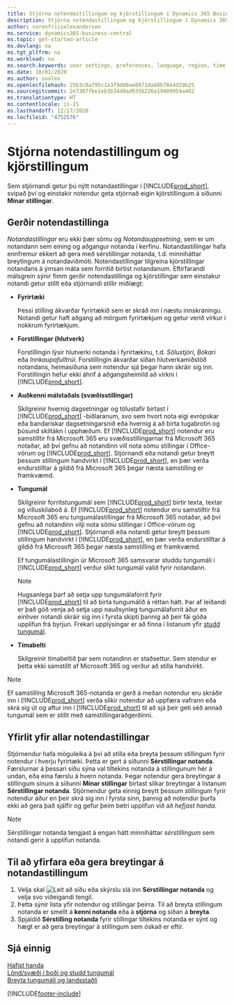 ```yaml
---
title: Stjórna notendastillingum og kjörstillingum í Dynamics 365 Business Central
description: Stjórna notendastillingum og kjörstillingum í Dynamics 365 Business Central.
author: sorenfriisalexandersen
ms.service: dynamics365-business-central
ms.topic: get-started-article
ms.devlang: na
ms.tgt_pltfrm: na
ms.workload: na
ms.search.keywords: user settings, preferences, language, region, time zone, regional settings
ms.date: 10/01/2020
ms.author: soalex
ms.openlocfilehash: 25b3c8a795c1a3f9d08ae0971da88b78e4d29b25
ms.sourcegitcommit: 2e7307fbe1eb3b34d0ad9356226a19409054a402
ms.translationtype: HT
ms.contentlocale: is-IS
ms.lasthandoff: 12/17/2020
ms.locfileid: "4752576"
---
```

# <a name="manage-user-settings-and-preferences"></a>Stjórna notendastillingum og kjörstillingum

Sem stjórnandi getur þú nýtt notandastillingar í [!INCLUDE[prod_short](includes/prod_short.md)], svipað því og einstakir notendur geta stjórnað eigin kjörstillingum á síðunni **Mínar stillingar**.  

## <a name="types-of-user-settings"></a>Gerðir notendastillinga

*Notandastillingar* eru ekki þær sömu og *Notandauppsetning*, sem er um notandann sem eining og aðgangur notanda í kerfinu. Notandastillingar hafa ennfremur ekkert að gera með sérstillingar notanda, t.d. minniháttar breytingum á notandaviðmóti. Notendastillingar tilgreina kjörstillingar notandans á ýmsan máta sem forritið birtist notandanum. Eftirfarandi málsgrein sýnir fimm gerðir notendastillinga og kjörstillingar sem einstakur notandi getur stillt eða stjórnandi stillir miðlægt:

- **Fyrirtæki**  

  Þessi stilling ákvarðar fyrirtækið sem er skráð inn í næstu innskráningu. Notandi getur haft aðgang að mörgum fyrirtækjum og getur verið virkur í nokkrum fyrirtækjum.

- **Forstillingar (hlutverk)**  

  Forstillingin lýsir hlutverki notanda í fyrirtækinu, t.d. *Sölustjóri*, *Bókari* eða *Innkaupafulltrúi*. Forstillingin ákvarðar síðan hlutverkamiðstöð notandans, heimasíðuna sem notendur sjá þegar hann skráir sig inn. Forstillingin hefur ekki áhrif á aðgangsheimild að virkni í [!INCLUDE[prod_short](includes/prod_short.md)].  

- **Auðkenni málstaðals (svæðisstillingar)**  

  Skilgreinir hvernig dagsetningar og tölustafir birtast í [!INCLUDE[prod_short](includes/prod_short.md)] -biðlaranum, svo sem hvort nota eigi evrópskar eða bandarískar dagsetningarsnið eða hvernig á að birta tugabrotin og þúsund skiltákn í upphæðum. Ef [!INCLUDE[prod_short](includes/prod_short.md)] notendur eru samstilltir frá Microsoft 365  eru svæðisstillingarnar frá Microsoft 365  notaðar, að því gefnu að notandinn vill nota sömu stillingar í Office-vörum og [!INCLUDE[prod_short](includes/prod_short.md)]. Stjórnandi eða notandi getur breytt þessum stillingum handvirkt í [!INCLUDE[prod_short](includes/prod_short.md)], en þær verða endurstilltar á gildið frá Microsoft 365 þegar næsta samstilling er framkvæmd.

- **Tungumál**  

  Skilgreinir forritstungumál sem [!INCLUDE[prod_short](includes/prod_short.md)] birtir texta, textar og villuskilaboð á. Ef [!INCLUDE[prod_short](includes/prod_short.md)] notendur eru samstilltir frá Microsoft 365  eru tungumálastillingar frá Microsoft 365  notaðar, að því gefnu að notandinn vilji nota sömu stillingar í Office-vörum og [!INCLUDE[prod_short](includes/prod_short.md)]. Stjórnandi eða notandi getur breytt þessum stillingum handvirkt í [!INCLUDE[prod_short](includes/prod_short.md)], en þær verða endurstilltar á gildið frá Microsoft 365 þegar næsta samstilling er framkvæmd.

  Ef tungumálastillingin úr Microsoft 365 samsvarar studdu tungumáli í [!INCLUDE[prod_short](includes/prod_short.md)] verður slíkt tungumál valið fyrir notandann.  

  > [!NOTE]
  > Hugsanlega þarf að setja upp tungumálaforrit fyrir [!INCLUDE[prod_short](includes/prod_short.md)] til að birta tungumálið á réttan hátt. Þar af leiðandi er það góð venja að setja upp nauðsynleg tungumálaforrit áður en einhver notandi skráir sig inn í fyrsta skipti þannig að þeir fái góða upplifun frá byrjun. Frekari upplýsingar er að finna í listanum yfir [studd tungumál](/dynamics365/business-central/dev-itpro/compliance/apptest-countries-and-translations).  
  
- **Tímabelti**  

  Skilgreinir tímabeltið þar sem notandinn er staðsettur. Sem stendur er þetta ekki samstillt af Microsoft 365 og verður að stilla handvirkt.  

> [!NOTE]
> Ef samstilling Microsoft 365-notanda er gerð á meðan notendur eru skráðir inn í [!INCLUDE[prod_short](includes/prod_short.md)] verða slíkir notendur að uppfæra vafrann eða skrá sig út og aftur inn í [!INCLUDE[prod_short](includes/prod_short.md)] til að sjá þeir geti séð annað tungumál sem er stillt með samstillingaraðgerðinni.

## <a name="overview-of-all-user-settings"></a>Yfirlit yfir allar notendastillingar

Stjórnendur hafa möguleika á því að stilla eða breyta þessum stillingum fyrir notendur í hverju fyrirtæki. Þetta er gert á síðunni **Sérstillingar notanda**. Færslurnar á þessari síðu sýna val tiltekins notanda á stillingunum hér á undan, eða eina færslu á hvern notanda. Þegar notendur gera breytingar á stillingum sínum á síðunni **Mínar stillingar** birtast slíkar breytingar á listanum **Sérstillingar notanda**. Stjórnendur geta einnig breytt þessum stillingum fyrir notendur áður en þeir skrá sig inn í fyrsta sinn, þannig að notendur þurfa ekki að gera það sjálfir og gefur þeim betri upplifun við að *hefjast handa*.

> [!NOTE]
> Sérstillingar notanda tengjast á engan hátt minniháttar *sérstillingum* sem notandi gerir á upplifun notanda.

## <a name="to-review-or-make-changes-to-user-settings"></a>Til að yfirfara eða gera breytingar á notandastillingum

1. Velja skal ![Leit að síðu eða skýrslu](media/ui-search/search_small.png "Leit að síðu eða skýrslu tákn") slá inn **Sérstillingar notanda** og velja svo viðeigandi tengil.
2. Þetta sýnir lista yfir notendur og stillingar þeirra. Til að breyta stillingum notanda er smellt á **kenni notanda** eða á **stjórna** og síðan á **breyta**.
3. Spjaldið **Sérstilling notanda** fyrir stillingar tiltekins notanda er sýnt og hægt er að gera breytingar á stillingum sem óskað er eftir.  

## <a name="see-also"></a>Sjá einnig

[Hafist handa](product-get-started.md)  
[Lönd/svæði í boði og studd tungumál](/dynamics365/business-central/dev-itpro/compliance/apptest-countries-and-translations)  
[Breyta tungumáli og landsstaðli](about-locale-language.md)  


[!INCLUDE[footer-include](includes/footer-banner.md)]